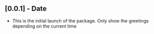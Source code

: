 ## [0.0.1] - Date

* This is the initial launch of the package. Only show the greetings depending on the current time
